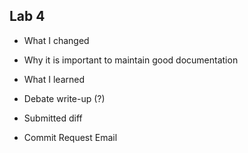 ## Lab 4

* What I changed

* Why it is important to maintain good documentation

* What I learned

* Debate write-up (?)

* Submitted diff

* Commit Request Email
